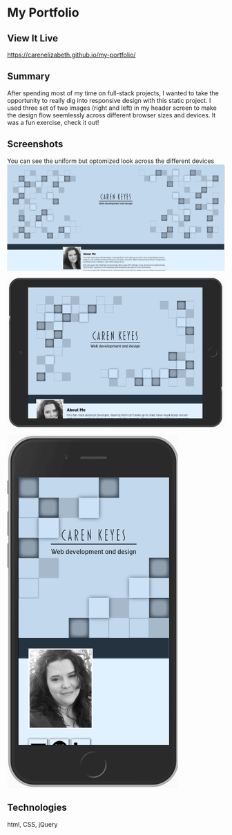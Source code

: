 # My Portfolio

## View It Live
https://carenelizabeth.github.io/my-portfolio/

## Summary
After spending most of my time on full-stack projects, I wanted to take the opportunity to really dig into responsive design with this static project. I used three set of two images (right and left) in my header screen to make the design flow seemlessly across different browser sizes and devices. It was a fun exercise, check it out!

## Screenshots
You can see the uniform but optomized look across the different devices
![Large Monitor](/assets/Portfolio-full.PNG)


![Tablet](/assets/Portfolio-tablets.PNG)


![Phone](/assets/Portfolio-phone.PNG)

## Technologies

html, CSS, jQuery